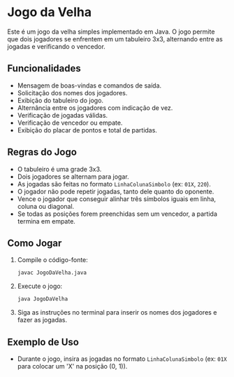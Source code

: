 # Jogo da Velha

Este é um jogo da velha simples implementado em Java. O jogo permite que dois jogadores se enfrentem em um tabuleiro 3x3, alternando entre as jogadas e verificando o vencedor.

## Funcionalidades

- Mensagem de boas-vindas e comandos de saída.
- Solicitação dos nomes dos jogadores.
- Exibição do tabuleiro do jogo.
- Alternância entre os jogadores com indicação de vez.
- Verificação de jogadas válidas.
- Verificação de vencedor ou empate.
- Exibição do placar de pontos e total de partidas.

## Regras do Jogo

- O tabuleiro é uma grade 3x3.
- Dois jogadores se alternam para jogar.
- As jogadas são feitas no formato `LinhaColunaSimbolo` (ex: `01X`, `220`).
- O jogador não pode repetir jogadas, tanto dele quanto do oponente.
- Vence o jogador que conseguir alinhar três símbolos iguais em linha, coluna ou diagonal.
- Se todas as posições forem preenchidas sem um vencedor, a partida termina em empate.

## Como Jogar

1. Compile o código-fonte:
    ```sh
    javac JogoDaVelha.java
    ```

2. Execute o jogo:
    ```sh
    java JogoDaVelha
    ```

3. Siga as instruções no terminal para inserir os nomes dos jogadores e fazer as jogadas.

## Exemplo de Uso
- Durante o jogo, insira as jogadas no formato `LinhaColunaSimbolo` (ex: `01X` para colocar um 'X' na posição (0, 1)).
